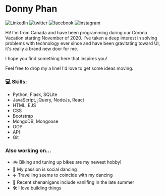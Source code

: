 # Donny Phan



<a href="https://www.linkedin.com/in/donnyphanmeceng/">![LinkedIn](https://user-images.githubusercontent.com/74743983/115660042-72bdb300-a309-11eb-8248-1ee0c36969be.PNG)</a>
<a href="https://twitter.com/DonnyPhan5">![twitter](https://user-images.githubusercontent.com/74743983/115660095-82d59280-a309-11eb-9a05-bf75a70a4691.PNG)</a>
<a href="https://www.facebook.com/donny.phan.3">![facebook](https://user-images.githubusercontent.com/74743983/115660104-8701b000-a309-11eb-9308-33aac348c61c.PNG)</a>
<a href="https://www.instagram.com/donthephan/">![instagram](https://user-images.githubusercontent.com/74743983/115660122-8bc66400-a309-11eb-8c28-9cb1af1d6bee.PNG)</a>


Hi! I'm from Canada and have been programming during our Corona Vacation starting November of 2020. 
I've taken a deep interest in solving problems with technology ever since and have been gravitating toward UI, it's really a brand new door for me.

I hope you find something here that inspires you!

Feel free to drop my a line! I'd love to get some ideas moving.

### 💻 Skills:
* Python, Flask, SQLite
* JavaScript, jQuery, NodeJs, React
* HTML, EJS
* CSS
* Bootstrap
* MongoDB, Mongoose
* OOP
* API
* Git
### Also working on...
* 🚲 Biking and tuning up bikes are my newest hobby!
* 🕺 My passion is social dancing
* ✈️ Travelling seems to coincide with my dancing
* 🚐 Recent shenanigans include vanlifing in the late summer
* 🛠️ I love building things

<!--
**DonThePhan/DonThePhan** is a ✨ _special_ ✨ repository because its `README.md` (this file) appears on your GitHub profile.

Here are some ideas to get you started:

- 🔭 I’m currently working on ...
- 🌱 I’m currently learning ...
- 👯 I’m looking to collaborate on ...
- 🤔 I’m looking for help with ...
- 💬 Ask me about ...
- 📫 How to reach me: ...
- 😄 Pronouns: ...
- ⚡ Fun fact: ...
-->
